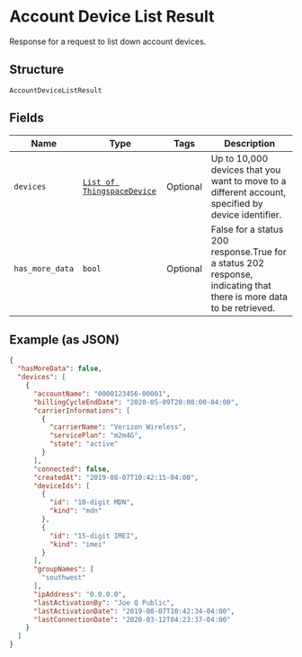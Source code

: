 
# Account Device List Result

Response for a request to list down account devices.

## Structure

`AccountDeviceListResult`

## Fields

| Name | Type | Tags | Description |
|  --- | --- | --- | --- |
| `devices` | [`List of ThingspaceDevice`](../../doc/models/thingspace-device.md) | Optional | Up to 10,000 devices that you want to move to a different account, specified by device identifier. |
| `has_more_data` | `bool` | Optional | False for a status 200 response.True for a status 202 response, indicating that there is more data to be retrieved. |

## Example (as JSON)

```json
{
  "hasMoreData": false,
  "devices": [
    {
      "accountName": "0000123456-00001",
      "billingCycleEndDate": "2020-05-09T20:00:00-04:00",
      "carrierInformations": [
        {
          "carrierName": "Verizon Wireless",
          "servicePlan": "m2m4G",
          "state": "active"
        }
      ],
      "connected": false,
      "createdAt": "2019-08-07T10:42:15-04:00",
      "deviceIds": [
        {
          "id": "10-digit MDN",
          "kind": "mdn"
        },
        {
          "id": "15-digit IMEI",
          "kind": "imei"
        }
      ],
      "groupNames": [
        "southwest"
      ],
      "ipAddress": "0.0.0.0",
      "lastActivationBy": "Joe Q Public",
      "lastActivationDate": "2019-08-07T10:42:34-04:00",
      "lastConnectionDate": "2020-03-12T04:23:37-04:00"
    }
  ]
}
```


